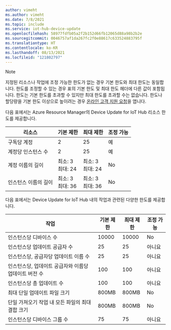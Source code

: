 ```yaml
---
author: vimeht
ms.author: vimeht
ms.date: 7/8/2021
ms.topic: include
ms.service: iot-hub-device-update
ms.openlocfilehash: 58977fdfb05a2f2b152d66fb12065d88a98b2b2e
ms.sourcegitcommit: 0046757af1da267fc2f0e88617c633524883795f
ms.translationtype: HT
ms.contentlocale: ko-KR
ms.lasthandoff: 08/13/2021
ms.locfileid: "121802797"
---
```

 > [!NOTE]
 > 지정된 리소스나 작업에 조정 가능한 한도가 없는 경우 기본 한도와 최대 한도는 동일합니다.
 > 한도를 조정할 수 있는 경우 표의 기본 한도 및 최대 한도 헤더에 다른 값이 포함됩니다. 한도는 기본 한도를 초과할 수 있지만 최대 한도를 초과할 수는 없습니다.
 > 한도나 할당량을 기본 한도 이상으로 높이려는 경우 [온라인 고객 지원 요청](https://azure.microsoft.com/support/options/)을 엽니다.


다음 표에서는 Azure Resource Manager의 Device Update for IoT Hub 리소스 한도를 제공합니다.

| 리소스 |  기본 제한 | 최대 제한 | 조정 가능 |
| --- | --- | --- | --- |
| 구독당 계정 | 2 | 25 | 예 |
| 계정당 인스턴스 수 | 2 | 25 | 예 |
| 계정 이름의 길이 | 최소: 3 <br/> 최대: 24 | 최소: 3 <br/> 최대: 24 | No |
| 인스턴스 이름의 길이 | 최소: 3 <br/> 최대: 36 | 최소: 3 <br/> 최대: 36 | No |



다음 표에서는 Device Update for IoT Hub 내의 작업과 관련된 다양한 한도를 제공합니다.

| 작업 |  기본 제한 | 최대 제한 | 조정 가능 |
| --- | --- | --- | --- |
| 인스턴스당 디바이스 수 | 10000 | 10000 | No |
| 인스턴스당 업데이트 공급자 수 | 25 | 25 | 아니요 |
| 인스턴스당, 공급자당 업데이트 이름 수 | 25 | 25 | 아니요 |
| 인스턴스당, 업데이트 공급자와 이름당 업데이트 버전 수 | 100 | 100 | 아니요 |
| 인스턴스당 총 업데이트 수 | 100 | 100 | 아니요 |
| 최대 단일 업데이트 파일 크기 | 800MB | 800MB | No |
| 단일 가져오기 작업 내 모든 파일의 최대 결합 크기 | 800MB | 800MB | No |
| 인스턴스당 디바이스 그룹 수 | 75 | 75 | 아니요 |
